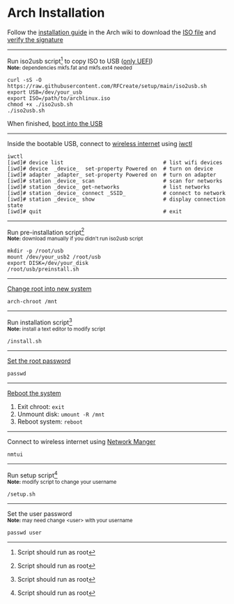# Arch Installation

Follow the [installation guide](https://wiki.archlinux.org/title/Installation_guide#Pre-installation) in the Arch wiki to download the [ISO file](https://wiki.archlinux.org/title/Installation_guide#Acquire_an_installation_image) and [verify the signature](https://wiki.archlinux.org/title/Installation_guide#Verify_signature)

---

Run iso2usb script[^1] to copy ISO to USB ([only UEFI](https://wiki.archlinux.org/title/USB_flash_installation_medium#Using_manual_formatting))<br>
<sub>**Note:** dependencies mkfs.fat and mkfs.ext4 needed</sub>

```
curl -sS -O https://raw.githubusercontent.com/RFCreate/setup/main/iso2usb.sh
export USB=/dev/your_usb
export ISO=/path/to/archlinux.iso
chmod +x ./iso2usb.sh
./iso2usb.sh
```

When finished, [boot into the USB](https://wiki.archlinux.org/title/Installation_guide#Boot_the_live_environment)

---

Inside the bootable USB, connect to [wireless internet](https://wiki.archlinux.org/title/Installation_guide#Connect_to_the_internet) using [iwctl](https://wiki.archlinux.org/title/Iwd#iwctl)

```
iwctl
[iwd]# device list                                # list wifi devices
[iwd]# device  _device_  set-property Powered on  # turn on device
[iwd]# adapter _adapter_ set-property Powered on  # turn on adapter
[iwd]# station _device_ scan                      # scan for networks
[iwd]# station _device_ get-networks              # list networks
[iwd]# station _device_ connect _SSID_            # connect to network
[iwd]# station _device_ show                      # display connection state
[iwd]# quit                                       # exit
```

---

Run pre-installation script[^1]<br>
<sub>**Note:** download manually if you didn't run iso2usb script</sub>

```
mkdir -p /root/usb
mount /dev/your_usb2 /root/usb
export DISK=/dev/your_disk
/root/usb/preinstall.sh
```

---

[Change root into new system](https://wiki.archlinux.org/title/Installation_guide#Chroot)

```
arch-chroot /mnt
```

---

Run installation script[^1]<br>
<sub>**Note:** install a text editor to modify script</sub>

```
/install.sh
```

---

[Set the root password](https://wiki.archlinux.org/title/Installation_guide#Root_password)

```
passwd
```

---

[Reboot the system](https://wiki.archlinux.org/title/Installation_guide#Reboot)

1. Exit chroot: `exit`
2. Unmount disk: `umount -R /mnt`
3. Reboot system: `reboot`

---

Connect to wireless internet using [Network Manger](https://wiki.archlinux.org/title/NetworkManager#Usage)

```
nmtui
```

---

Run setup script[^1]<br>
<sub>**Note:** modify script to change your username</sub>

```
/setup.sh
```

---

Set the user password<br>
<sub>**Note:** may need change \<user\> with your username</sub>

```
passwd user
```

[^1]: Script should run as root
